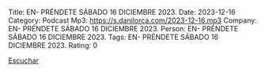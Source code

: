 Title: EN- PRÉNDETE SÁBADO 16 DICIEMBRE 2023.
Date: 2023-12-16
Category: Podcast
Mp3: https://s.danilorca.com/2023-12-16.mp3
Company: EN- PRÉNDETE SÁBADO 16 DICIEMBRE 2023.
Person: EN- PRÉNDETE SÁBADO 16 DICIEMBRE 2023.
Tags: EN- PRÉNDETE SÁBADO 16 DICIEMBRE 2023.
Rating: 0

<a href="https://s.danilorca.com/2023-12-16.mp3" type="audio/mpeg">
Escuchar
</a>
